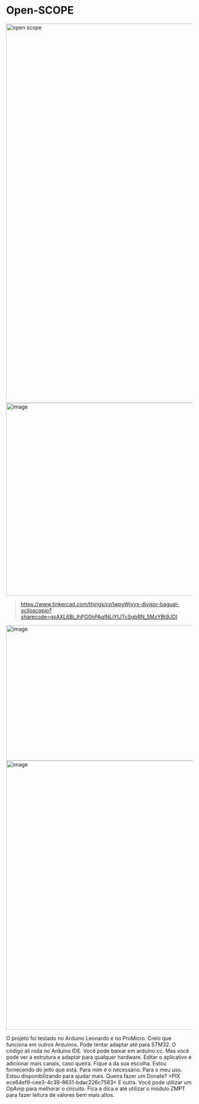 # Open-SCOPE

<img width="1024" height="1024" alt="open scope" src="https://github.com/user-attachments/assets/4a6a5b02-c0e2-4eb9-a496-3e32e35c8c8f" />

<img width="966" height="521" alt="image" src="https://github.com/user-attachments/assets/1feb86d5-3fce-48ce-9bc6-b4ac5a4c9a7a" />

> https://www.tinkercad.com/things/cp1wpyWjvyx-divisor-bagual-ociloscopio?sharecode=gsAXL6Bi_lhPG0hPAqINLiYtJTcSgbRN_5MzYBt9JDI

<img width="738" height="366" alt="image" src="https://github.com/user-attachments/assets/81495f84-50ed-490b-90b9-7f830eb4de16" />

<img width="1366" height="727" alt="image" src="https://github.com/user-attachments/assets/11810c12-6710-42fa-a683-0b560f58261e" />

O projeto foi testado no Arduino Leonardo e no ProMicro. Creio que funciona em outros Arduinos. Pode tentar adaptar até para STM32. O código ali roda no Arduino IDE. Você pode baixar em  arduino.cc. Mas você pode ver a estrutura e adaptar para qualquer hardware. Editar o aplicativo e adicionar mais canais, caso queira. Fique a da sua escolha. Estou fornecendo do jeito que está. Para mim é o necessário. Para o meu uso. Estou disponibilizando para ajudar mais. Queira fazer um Donate? >PIX ece64ef9-cee3-4c39-8631-bdac226c7563< E outra. Você pode utilizar um OpAmp para melhorar o circuito. Fica a dica.e até utilizar o módulo ZMPT para fazer leitura de valores bem mais altos.
